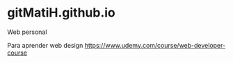 # gitMatiH.github.io
Web personal

Para aprender web design
https://www.udemy.com/course/web-developer-course
